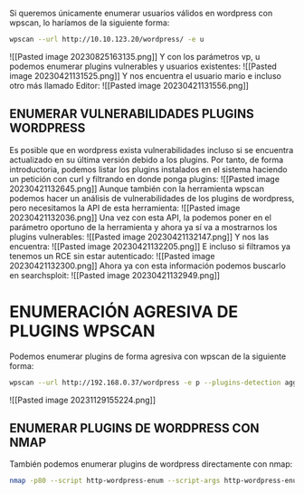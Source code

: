 Si queremos únicamente enumerar usuarios válidos en wordpress con wpscan, lo haríamos de la siguiente forma:
```bash
wpscan --url http://10.10.123.20/wordpress/ -e u
```
![[Pasted image 20230825163135.png]]
Y con los parámetros vp, u podemos enumerar plugins vulnerables y usuarios existentes:
![[Pasted image 20230421131525.png]]
Y nos encuentra el usuario mario e incluso otro más llamado Editor:
![[Pasted image 20230421131556.png]]
## ENUMERAR VULNERABILIDADES PLUGINS WORDPRESS
Es posible que en wordpress exista vulnerabilidades incluso si se encuentra actualizado en su última versión debido a los plugins. Por tanto, de forma introductoria, podemos listar los plugins instalados en el sistema haciendo un petición con curl y filtrando en donde ponga plugins:
![[Pasted image 20230421132645.png]]
Aunque también con la herramienta wpscan podemos hacer un análisis de vulnerabilidades de los plugins de wordpress, pero necesitamos la API de esta herramienta:
![[Pasted image 20230421132036.png]]
Una vez con esta API, la podemos poner en el parámetro oportuno de la herramienta y ahora ya sí va a mostrarnos los plugins vulnerables:
![[Pasted image 20230421132147.png]]
Y nos las encuentra:
![[Pasted image 20230421132205.png]]
E incluso si filtramos ya tenemos un RCE sin estar autenticado:
![[Pasted image 20230421132300.png]]
Ahora ya con esta información podemos buscarlo en searchsploit:
![[Pasted image 20230421132949.png]]
# ENUMERACIÓN AGRESIVA DE PLUGINS WPSCAN
Podemos enumerar plugins de forma agresiva con wpscan de la siguiente forma:
```bash
wpscan --url http://192.168.0.37/wordpress -e p --plugins-detection aggressive
```
![[Pasted image 20231129155224.png]]
## ENUMERAR PLUGINS DE WORDPRESS CON NMAP
También podemos enumerar plugins de wordpress directamente con nmap:
```bash
nmap -p80 --script http-wordpress-enum --script-args http-wordpress-enum.root='/wordpress',search-limit=1000 ejemplo.com
```
